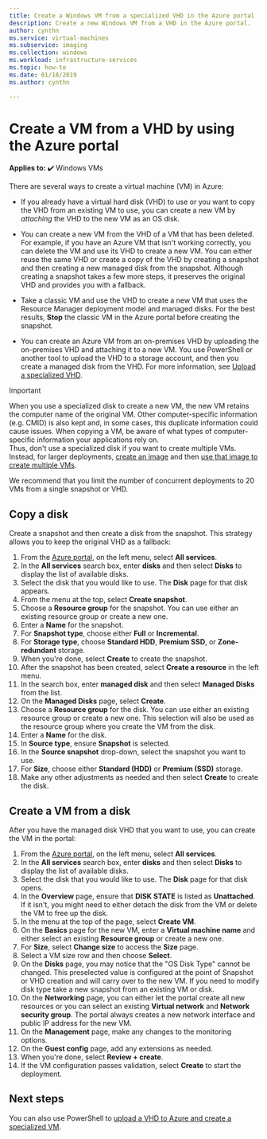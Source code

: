 ```yaml
---
title: Create a Windows VM from a specialized VHD in the Azure portal
description: Create a new Windows VM from a VHD in the Azure portal.
author: cynthn
ms.service: virtual-machines
ms.subservice: imaging
ms.collection: windows
ms.workload: infrastructure-services
ms.topic: how-to
ms.date: 01/18/2019
ms.author: cynthn

---
```

# Create a VM from a VHD by using the Azure portal

**Applies to:** :heavy_check_mark: Windows VMs 

There are several ways to create a virtual machine (VM) in Azure:

- If you already have a virtual hard disk (VHD) to use or you want to copy the VHD from an existing VM to use, you can create a new VM by *attaching* the VHD to the new VM as an OS disk.

- You can create a new VM from the VHD of a VM that has been deleted. For example, if you have an Azure VM that isn't working correctly, you can delete the VM and use its VHD to create a new VM. You can either reuse the same VHD or create a copy of the VHD by creating a snapshot and then creating a new managed disk from the snapshot. Although creating a snapshot takes a few more steps, it preserves the original VHD and provides you with a fallback.

- Take a classic VM and use the VHD to create a new VM that uses the Resource Manager deployment model and managed disks. For the best results, **Stop** the classic VM in the Azure portal before creating the snapshot.

- You can create an Azure VM from an on-premises VHD by uploading the on-premises VHD and attaching it to a new VM. You use PowerShell or another tool to upload the VHD to a storage account, and then you create a managed disk from the VHD. For more information, see [Upload a specialized VHD](create-vm-specialized.md#option-2-upload-a-specialized-vhd).

> [!IMPORTANT]
>
> When you use a specialized disk to create a new VM, the new VM retains the computer name of the original VM. Other computer-specific information (e.g. CMID) is also kept and, in some cases, this duplicate information could cause issues. When copying a VM, be aware of what types of computer-specific information your applications rely on.  
> Thus, don't use a specialized disk if you want to create multiple VMs. Instead, for larger deployments, [create an image](capture-image-resource.md) and then [use that image to create multiple VMs](create-vm-generalized-managed.md).

We recommend that you limit the number of concurrent deployments to 20 VMs from a single snapshot or VHD.

## Copy a disk

Create a snapshot and then create a disk from the snapshot. This strategy allows you to keep the original VHD as a fallback:

1. From the [Azure portal](https://portal.azure.com), on the left menu, select **All services**.
2. In the **All services** search box, enter **disks** and then select **Disks** to display the list of available disks.
3. Select the disk that you would like to use. The **Disk** page for that disk appears.
4. From the menu at the top, select **Create snapshot**.
5. Choose a **Resource group** for the snapshot. You can use either an existing resource group or create a new one.
6. Enter a **Name** for the snapshot.
7. For **Snapshot type**, choose either **Full** or **Incremental**.
8. For **Storage type**, choose **Standard HDD**, **Premium SSD**, or **Zone-redundant** storage.
9. When you're done, select **Create** to create the snapshot.
10. After the snapshot has been created, select **Create a resource** in the left menu.
11. In the search box, enter **managed disk** and then select **Managed Disks** from the list.
12. On the **Managed Disks** page, select **Create**.
13. Choose a **Resource group** for the disk. You can use either an existing resource group or create a new one. This selection will also be used as the resource group where you create the VM from the disk.
14. Enter a **Name** for the disk.
16. In **Source type**, ensure **Snapshot** is selected.
17. In the **Source snapshot** drop-down, select the snapshot you want to use.
18. For **Size**, choose either **Standard (HDD)** or **Premium (SSD)** storage.
19. Make any other adjustments as needed and then select **Create** to create the disk.

## Create a VM from a disk

After you have the managed disk VHD that you want to use, you can create the VM in the portal:

1. From the [Azure portal](https://portal.azure.com), on the left menu, select **All services**.
2. In the **All services** search box, enter **disks** and then select **Disks** to display the list of available disks.
3. Select the disk that you would like to use. The **Disk** page for that disk opens.
4. In the **Overview** page, ensure that **DISK STATE** is listed as **Unattached**. If it isn't, you might need to either detach the disk from the VM or delete the VM to free up the disk.
4. In the menu at the top of the page, select **Create VM**.
5. On the **Basics** page for the new VM, enter a **Virtual machine name** and either select an existing **Resource group** or create a new one.
6. For **Size**, select **Change size** to access the **Size** page.
7. Select a VM size row and then choose **Select**.
8. On the **Disks** page, you may notice that the "OS Disk Type" cannot be changed. This preselected value is configured at the point of Snapshot or VHD creation and will carry over to the new VM. If you need to modify disk type take a new snapshot from an existing VM or disk. 
9. On the **Networking** page, you can either let the portal create all new resources or you can select an existing **Virtual network** and **Network security group**. The portal always creates a new network interface and public IP address for the new VM.
10. On the **Management** page, make any changes to the monitoring options.
11. On the **Guest config** page, add any extensions as needed.
12. When you're done, select **Review + create**.
13. If the VM configuration passes validation, select **Create** to start the deployment.


## Next steps

You can also use PowerShell to [upload a VHD to Azure and create a specialized VM](create-vm-specialized.md).

